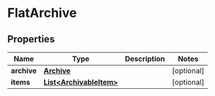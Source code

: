 
# FlatArchive

## Properties
Name | Type | Description | Notes
------------ | ------------- | ------------- | -------------
**archive** | [**Archive**](Archive.md) |  |  [optional]
**items** | [**List&lt;ArchivableItem&gt;**](ArchivableItem.md) |  |  [optional]



